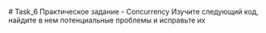 #   T a s k _ 6 
 Практическое задание - Concurrency
Изучите следующий код, найдите в нем потенциальные проблемы и исправьте их
 
